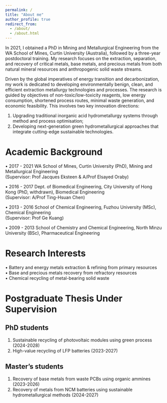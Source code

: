 ```yaml
---
permalink: /
title: "About me"
author_profile: true
redirect_from: 
  - /about/
  - /about.html
---
```


In 2021, I obtained a PhD in Mining and Metallurgical Engineering from the WA School of Mines, Curtin University (Australia), followed by a three-year postdoctoral training. My research focuses on the extraction, separation, and recovery of critical metals, base metals, and precious metals from both natural mineral resources and anthropogenic solid waste streams.

Driven by the global imperatives of energy transition and decarbonization, my work is dedicated to developing environmentally benign, clean, and efficient extraction metallurgy technologies and processes. The research is guided by objectives of non-toxic/low-toxicity reagents, low energy consumption, shortened process routes, minimal waste generation, and economic feasibility. This involves two key innovation directions:

1. Upgrading traditional inorganic acid hydrometallurgy systems through method and process optimisation;
2. Developing next-generation green hydrometallurgical approaches that integrate cutting-edge sustainable technologies.

Academic Background
======
• 2017 - 2021 WA School of Mines, Curtin University (PhD), Mining and Metallurgical Engineering  
   (Supervisor: Prof Jacques Eksteen & A/Prof Elsayed Oraby)  
  
• 2016 - 2017 Dept. of Biomedical Engineering, City University of Hong Kong (PhD, withdrawn), Biomedical Engineering  
   (Supervisor: A/Prof Ting-Hsuan Chen)  
  
• 2013 - 2016 School of Chemical Engineering, Fuzhou University (MSc), Chemical Engineering  
   (Supervisor: Prof Ge Kuang)  
  
• 2009 - 2013 School of Chemistry and Chemical Engineering, North Minzu University (BSc), Pharmaceutical Engineering  

Research Interests
======
•	Battery and energy metals extraction & refining from primary resources  
•	Base and precious metals recovery from refractory resources  
•	Chemical recycling of metal-bearing solid waste  

Postgraduate Thesis Under Supervision
======
PhD students  
------
1. Sustainable recycling of photovoltaic modules using green process (2024-2028)  
2. High-value recycling of LFP batteries (2023-2027)

Master’s students  
------
1. Recovery of base metals from waste PCBs using organic ammines (2023-2026)
2. Recovery of metals from NCM batteries using sustainable hydrometallurgical methods (2024-2027)
